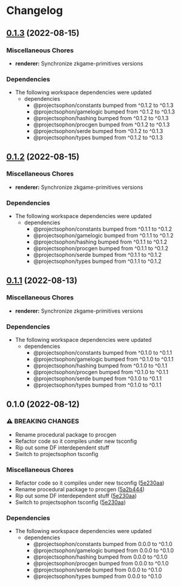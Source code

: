 # Changelog

## [0.1.3](https://github.com/projectsophon/zkgame-primitives/compare/renderer-v0.1.2...renderer-v0.1.3) (2022-08-15)


### Miscellaneous Chores

* **renderer:** Synchronize zkgame-primitives versions


### Dependencies

* The following workspace dependencies were updated
  * dependencies
    * @projectsophon/constants bumped from ^0.1.2 to ^0.1.3
    * @projectsophon/gamelogic bumped from ^0.1.2 to ^0.1.3
    * @projectsophon/hashing bumped from ^0.1.2 to ^0.1.3
    * @projectsophon/procgen bumped from ^0.1.2 to ^0.1.3
    * @projectsophon/serde bumped from ^0.1.2 to ^0.1.3
    * @projectsophon/types bumped from ^0.1.2 to ^0.1.3

## [0.1.2](https://github.com/projectsophon/zkgame-primitives/compare/renderer-v0.1.1...renderer-v0.1.2) (2022-08-15)


### Miscellaneous Chores

* **renderer:** Synchronize zkgame-primitives versions


### Dependencies

* The following workspace dependencies were updated
  * dependencies
    * @projectsophon/constants bumped from ^0.1.1 to ^0.1.2
    * @projectsophon/gamelogic bumped from ^0.1.1 to ^0.1.2
    * @projectsophon/hashing bumped from ^0.1.1 to ^0.1.2
    * @projectsophon/procgen bumped from ^0.1.1 to ^0.1.2
    * @projectsophon/serde bumped from ^0.1.1 to ^0.1.2
    * @projectsophon/types bumped from ^0.1.1 to ^0.1.2

## [0.1.1](https://github.com/projectsophon/zkgame-primitives/compare/renderer-v0.1.0...renderer-v0.1.1) (2022-08-13)


### Miscellaneous Chores

* **renderer:** Synchronize zkgame-primitives versions


### Dependencies

* The following workspace dependencies were updated
  * dependencies
    * @projectsophon/constants bumped from ^0.1.0 to ^0.1.1
    * @projectsophon/gamelogic bumped from ^0.1.0 to ^0.1.1
    * @projectsophon/hashing bumped from ^0.1.0 to ^0.1.1
    * @projectsophon/procgen bumped from ^0.1.0 to ^0.1.1
    * @projectsophon/serde bumped from ^0.1.0 to ^0.1.1
    * @projectsophon/types bumped from ^0.1.0 to ^0.1.1

## 0.1.0 (2022-08-12)


### ⚠ BREAKING CHANGES

* Rename procedural package to procgen
* Refactor code so it compiles under new tsconfig
* Rip out some DF interdependent stuff
* Switch to projectsophon tsconfig

### Miscellaneous Chores

* Refactor code so it compiles under new tsconfig ([5e230aa](https://github.com/projectsophon/zkgame-primitives/commit/5e230aa0562d086f0df24ec53a9952675c0d4c9e))
* Rename procedural package to procgen ([5a2b444](https://github.com/projectsophon/zkgame-primitives/commit/5a2b44452cca6b6a0225e154f0fdc44af2dca16a))
* Rip out some DF interdependent stuff ([5e230aa](https://github.com/projectsophon/zkgame-primitives/commit/5e230aa0562d086f0df24ec53a9952675c0d4c9e))
* Switch to projectsophon tsconfig ([5e230aa](https://github.com/projectsophon/zkgame-primitives/commit/5e230aa0562d086f0df24ec53a9952675c0d4c9e))


### Dependencies

* The following workspace dependencies were updated
  * dependencies
    * @projectsophon/constants bumped from 0.0.0 to ^0.1.0
    * @projectsophon/gamelogic bumped from 0.0.0 to ^0.1.0
    * @projectsophon/hashing bumped from 0.0.0 to ^0.1.0
    * @projectsophon/procgen bumped from 0.0.0 to ^0.1.0
    * @projectsophon/serde bumped from 0.0.0 to ^0.1.0
    * @projectsophon/types bumped from 0.0.0 to ^0.1.0
